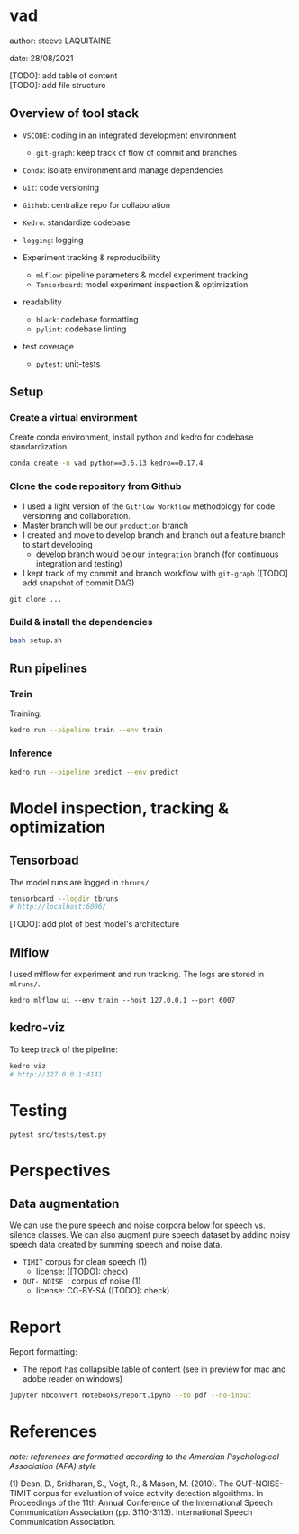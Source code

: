 # vad

author: steeve LAQUITAINE

date: 28/08/2021

[TODO]: add table of content  
[TODO]: add file structure  

## Overview of tool stack

* `VSCODE`: coding in an integrated development environment
  * `git-graph`: keep track of flow of commit and branches
* `Conda`: isolate environment and manage dependencies
* `Git`: code versioning
* `Github`: centralize repo for collaboration
* `Kedro`: standardize codebase
* `logging`: logging

* Experiment tracking & reproducibility
  * `mlflow`: pipeline parameters & model experiment tracking
  * `Tensorboard`: model experiment inspection & optimization

* readability
  * `black`: codebase formatting
  * `pylint`: codebase linting

* test coverage
  * `pytest`: unit-tests

## Setup

### Create a virtual environment

Create conda environment, install python and kedro for codebase standardization.

```bash
conda create -n vad python==3.6.13 kedro==0.17.4
```

### Clone the code repository from Github

* I used a light version of the `Gitflow Workflow` methodology for code versioning 
and collaboration.
* Master branch will be our `production` branch
* I created and move to develop branch and branch out a feature branch to start developing
  * develop branch would be our `integration` branch (for continuous integration and testing)
* I kept track of my commit and branch workflow with `git-graph` ([TODO] add snapshot of commit DAG)

```
git clone ...
```

### Build & install the dependencies

```bash
bash setup.sh
```

## Run pipelines

### Train

Training:

```bash
kedro run --pipeline train --env train
```

### Inference

```bash
kedro run --pipeline predict --env predict
```

# Model inspection, tracking & optimization

## Tensorboad

The model runs are logged in `tbruns/`

```bash
tensorboard --logdir tbruns
# http://localhost:6006/
```

[TODO]: add plot of best model's architecture

## Mlflow

I used mlflow for experiment and run tracking. The logs are stored in `mlruns/`.

```
kedro mlflow ui --env train --host 127.0.0.1 --port 6007
```

## kedro-viz

To keep track of the pipeline:

```bash
kedro viz
# http://127.0.0.1:4141
```

# Testing

```bash
pytest src/tests/test.py
```

# Perspectives 

## Data augmentation

We can use the pure speech and noise corpora below for speech vs. silence classes. We can also augment pure 
speech dataset by adding noisy speech data created by summing speech and noise data.

* `TIMIT` corpus for clean speech (1)
  * license: ([TODO]: check)
* `QUT- NOISE `: corpus of noise (1)
    * license: CC-BY-SA ([TODO]: check)

# Report 

Report formatting:  

- The report has collapsible table of content (see in preview for mac and adobe reader on windows)

```bash
jupyter nbconvert notebooks/report.ipynb --to pdf --no-input
```

# References

*note: references are formatted according to the Amercian Psychological Association (APA) style*

(1) Dean, D., Sridharan, S., Vogt, R., & Mason, M. (2010). The QUT-NOISE-TIMIT corpus for evaluation of voice activity detection algorithms. 
In Proceedings of the 11th Annual Conference of the International Speech Communication Association (pp. 3110-3113). International Speech 
Communication Association.



